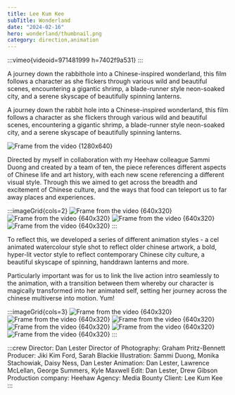 ```yaml
---
title: Lee Kum Kee
subTitle: Wonderland
date: "2024-02-16"
hero: wonderland/thumbnail.png
category: direction,animation
---
```


:::vimeo{videoid=971481999 h=7402f9a531}
:::

A journey down the rabbithole into a Chinese-inspired wonderland, this film follows a character as she flickers through various wild and beautiful scenes, encountering a gigantic shrimp, a blade-runner style neon-soaked city, and a serene skyscape of beautifully spinning lanterns.

A journey down the rabbit hole into a Chinese-inspired wonderland, this film follows a character as she flickers through various wild and beautiful scenes, encountering a gigantic shrimp, a blade-runner style neon-soaked city, and a serene skyscape of beautifully spinning lanterns.

![Frame from the video {1280x640}](/static/images/wonderland/1.png)

Directed by myself in collaboration with my Heehaw colleague Sammi Duong and created by a team of ten, the piece references different aspects of Chinese life and art history, with each new scene referencing a different visual style. Through this we aimed to get across the breadth and excitement of Chinese culture, and the ways that food can teleport us to far away places and experiences.

:::imageGrid{cols=2}
![Frame from the video {640x320}](/static/images/wonderland/animated1.gif)
![Frame from the video {640x320}](/static/images/wonderland/animated2.gif)
![Frame from the video {640x320}](/static/images/wonderland/animated4.gif)
![Frame from the video {640x320}](/static/images/wonderland/animated3.gif)
:::

To reflect this, we developed a series of different animation styles - a cel animated watercolour style shot to reflect older chinese artwork, a bold, hyper-lit vector style to reflect contemporary Chinese city culture, a beautiful skyscape of spinning, handdrawn lanterns and more.

Particularly important was for us to link the live action intro seamlessly to the animation, with a transition between them whereby our character is magically transformed into her animated self, setting her journey across the chinese multiverse into motion. Yum!

:::imageGrid{cols=3}
![Frame from the video {640x320}](/static/images/wonderland/frame_376.jpg)
![Frame from the video {640x320}](/static/images/wonderland/stills-comp.png)
![Frame from the video {640x320}](/static/images/wonderland/frame_423.jpg)
![Frame from the video {640x320}](/static/images/wonderland/frame_432.jpg)
![Frame from the video {640x320}](/static/images/wonderland/frame_761.jpg)
![Frame from the video {640x320}](/static/images/wonderland/frame_645.jpg)
:::

:::crew
Director: Dan Lester
Director of Photography: Graham Pritz-Bennett
Producer: Jiki Kim Ford, Sarah Blackie
Illustration: Sammi Duong, Monika Stachowiak, Daisy Ness, Dan Lester
Animation: Dan Lester, Lawrence McLellan, George Summers, Kyle Maxwell
Edit: Dan Lester, Drew Gibson
Production company: Heehaw
Agency: Media Bounty
Client: Lee Kum Kee
:::

